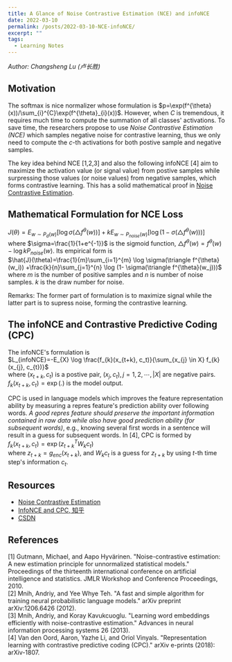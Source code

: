 ```yaml
---
title: A Glance of Noise Contrastive Estimation (NCE) and infoNCE
date: 2022-03-10
permalink: /posts/2022-03-10-NCE-infoNCE/
excerpt: ""
tags:
  - Learning Notes
---
```


*Author: Changsheng Lu (卢长胜)*

## Motivation
The softmax is nice normalizer whose formulation is $p=\exp(f^{\theta}(x))/\sum_{i}^{C}\exp(f^{\theta}_{i}(x))$. However, when $C$ is tremendous, it requires much time to compute the summation of all classes' activations. To save time, the researchers propose to use *Noise Contrastive Estimation (NCE)* which samples negative noise for contrastive learning, thus we only need to compute the $c$-th activations for both postive sample and negative samples.

The key idea behind NCE [1,2,3] and also the following infoNCE [4] aim to maximize the activation value (or signal value) from postive samples while surpressing those values (or noise values) from negative samples, which forms contrastive learning. This has a solid mathematical proof in [Noise Contrastive Estimation](https://leimao.github.io/article/Noise-Contrastive-Estimation/).


## Mathematical Formulation for NCE Loss
$J(\theta)=E_{w\sim P_{d}(w)}[\log \sigma(\triangle f^{\theta}(w))] + kE_{w \sim P_{noise}(w)}[\log (1- \sigma(\triangle f^{\theta}(w)))]$  
where $\sigma=\frac{1}{1+e^{-1}}$ is the sigmoid function, $\triangle f^{\theta}(w) = f^{\theta}(w) - \log kP_{noise}(w)$. Its empirical form is  
$\hat{J}(\theta)=\frac{1}{m}\sum_{i=1}^{m} \log \sigma(\triangle f^{\theta}(w_i)) +\frac{k}{n}\sum_{j=1}^{n} \log (1- \sigma(\triangle f^{\theta}(w_j)))$  
where $m$ is the number of positive samples and $n$ is number of noise samples. $k$ is the draw number for noise.  

Remarks: The former part of formulation is to maximize signal while the latter part is to supress noise, forming the contrastive learning.


## The infoNCE and Contrastive Predictive Coding (CPC)
The infoNCE's formulation is  
$L_{infoNCE}=-E_{X} \log \frac{f_{k}(x_{t+k}, c_t)}{\sum_{x_{j} \in X} f_{k}(x_{j}, c_{t})}$  
where $(x_{t+k}, c_t)$ is a postive pair, $(x_{j}, c_{t}), j=1,2,\cdots, |X|$ are negative pairs. $f_{k}(x_{t+k}, c_t)=\exp(.)$ is the model output. 

CPC is used in language models which improves the feature representation ability by measuring a repres feature's prediction ability over following words. *A good repres feature should preserve the important information contained in raw data while also have good prediction ability (for subsequent words)*, e.g., knowing several first words in a sentence will result in a guess for subsequent words. In [4], CPC is formed by   
$f_{k}(x_{t+k}, c_{t}) = \exp (z^{T}_{t+k}W_{k}c_{t})$  
where $z_{t+k}=g_{enc}(x_{t+k})$, and $W_{k}c_{t}$ is a guess for $z_{t+k}$ by using $t$-th time step's information $c_{t}$.


## Resources
- [Noise Contrastive Estimation](https://leimao.github.io/article/Noise-Contrastive-Estimation/)
- [InfoNCE and CPC, 知乎](https://zhuanlan.zhihu.com/p/129076690)
- [CSDN](https://blog.csdn.net/m0_37876745/article/details/110933812?utm_medium=distribute.pc_aggpage_search_result.none-task-blog-2~aggregatepage~first_rank_ecpm_v1~rank_v31_ecpm-2-110933812.pc_agg_new_rank&utm_term=infonce%E6%8D%9F%E5%A4%B1&spm=1000.2123.3001.4430)


## References
[1] Gutmann, Michael, and Aapo Hyvärinen. "Noise-contrastive estimation: A new estimation principle for unnormalized statistical models." Proceedings of the thirteenth international conference on artificial intelligence and statistics. JMLR Workshop and Conference Proceedings, 2010.  
[2] Mnih, Andriy, and Yee Whye Teh. "A fast and simple algorithm for training neural probabilistic language models." arXiv preprint arXiv:1206.6426 (2012).  
[3] Mnih, Andriy, and Koray Kavukcuoglu. "Learning word embeddings efficiently with noise-contrastive estimation." Advances in neural information processing systems 26 (2013).  
[4] Van den Oord, Aaron, Yazhe Li, and Oriol Vinyals. "Representation learning with contrastive predictive coding (CPC)." arXiv e-prints (2018): arXiv-1807.  

